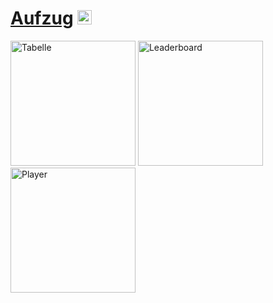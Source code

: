 # [Aufzug](https://github.com/lars-hubrich/Fitnessapp-Frontend) <img src="https://upload.wikimedia.org/wikipedia/commons/thumb/4/4c/Typescript_logo_2020.svg/512px-Typescript_logo_2020.svg.png" alt="Typesript Logo" width="23">


<img src="https://i.imgur.com/XjK7v52.png" alt="Tabelle" width="200">
<img src="https://i.imgur.com/Bwb5a4P.png" alt="Leaderboard" width="200">
<img src="https://i.imgur.com/aY8oh7X.png" alt="Player" width="200">

